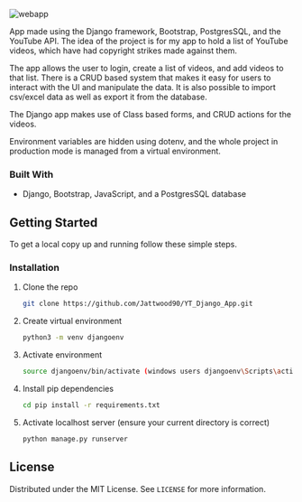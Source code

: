 
<!-- ABOUT THE PROJECT -->

![webapp](https://user-images.githubusercontent.com/56833060/108557921-25b16680-72f1-11eb-9ef2-324aae8b9da4.gif)

App made using the Django framework, Bootstrap, PostgresSQL, and the YouTube API. The idea of the project is for my app to hold a list of YouTube videos, which have had copyright strikes made against them. 

The app allows the user to login, create a list of videos, and add videos to that list. There is a CRUD based system that makes it easy for users to interact with the UI and manipulate the data. It is also possible to import csv/excel data as well as export it from the database.

The Django app makes use of Class based forms, and CRUD actions for the videos.

Environment variables are hidden using dotenv, and the whole project in production mode is managed from a virtual environment.


### Built With

* Django, Bootstrap, JavaScript, and a PostgresSQL database


<!-- GETTING STARTED -->
## Getting Started

To get a local copy up and running follow these simple steps.


### Installation

1. Clone the repo
   ```sh
   git clone https://github.com/Jattwood90/YT_Django_App.git
   ```
2. Create virtual environment
   ```sh
   python3 -m venv djangoenv
   ```
3. Activate environment
   ```sh
   source djangoenv/bin/activate (windows users djangoenv\Scripts\activate.bat)
   ```
4. Install pip dependencies
   ```sh
   cd pip install -r requirements.txt
   ```
5. Activate localhost server (ensure your current directory is correct)
   ```sh
   python manage.py runserver
   ```


<!-- LICENSE -->
## License

Distributed under the MIT License. See `LICENSE` for more information.
